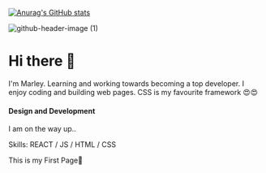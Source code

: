 

[![Anurag's GitHub stats](https://github-readme-stats.vercel.app/api?username=Marley1987)](https://github.com/anuraghazra/github-readme-stats)


![github-header-image (1)](https://github.com/Marley1987/Marley1987/assets/163350113/55086ef0-585e-4315-9a7d-aaf549f2ae97)



# Hi there 👋


I'm Marley. Learning and working towards becoming a top developer.
I enjoy coding and building web pages. CSS is my favourite framework 😍😍


#### Design and Development
I am on the way up..

Skills: REACT / JS / HTML / CSS

This is my First Page👋



